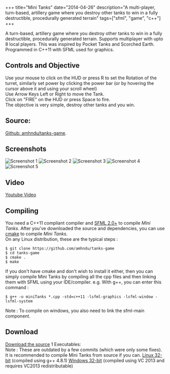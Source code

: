 +++
title="Mini Tanks"
date="2014-04-26"
description="A multi-player, turn-based, artillery game where you destroy other tanks to win in a fully destructible, procedurally generated terrain"
tags=["sfml", "game", "c++"]
+++

A turn-based, artillery game where you destroy other tanks to win in a fully destructible, procedurally generated terrain. Supports multiplayer with upto 8 local players.
This was inspired by Pocket Tanks and Scorched Earth.
Programmed in C++11 with SFML used for graphics.

Controls and Objective
------------------------
Use your mouse to click on the HUD or press R to set the Rotation of the turret, similarly set power by clicking the power bar (or by hovering the cursor above it and using your scroll wheel)  
Use Arrow Keys Left or Right to move the Tank.  
Click on "FIRE" on the HUD or press Space to fire.  
The objective is very simple, destroy other tanks and you win.

Source:
------------------------
[Github: amhndu/tanks-game](https://github.com/amhndu/tanks-game).

Screenshots
------------------------
![Screenshot 1](http://amhndu.github.io/Projects/screenshots/tanks0.jpg)
![Screenshot 2](http://amhndu.github.io/Projects/screenshots/tanks1.jpg)
![Screenshot 3](http://amhndu.github.io/Projects/screenshots/tanks2.jpg)
![Screenshot 4](http://amhndu.github.io/Projects/screenshots/tanks3.jpg)
![Screenshot 5](http://amhndu.github.io/Projects/screenshots/tanks4.jpg)

Video
-------------------------
[Youtube Video](http://www.youtube.com/watch?v=YbG_ej2fQKE)

Compiling
--------------------------
You need a C++11 compliant compiler and [SFML 2.0+](http://sfml-dev.org) to compile *Mini Tanks*. After you've downloaded the source and dependencies, you can use [cmake](http://cmake.org) to compile *Mini Tanks*.  
On any Linux distribution, these are the typical steps :  
```
$ git clone https://github.com/amhndu/tanks-game
$ cd tanks-game
$ cmake .
$ make
```
If you don't have cmake and don't wish to install it either, then you can simply compile Mini Tanks by compiling all the cpp files and then linking them with SFML using your IDE/compiler. e.g. With g++, you can enter this command :
```
$ g++ -o miniTanks *.cpp -std=c++11 -lsfml-graphics -lsfml-window -lsfml-system
```
Note : To compile on windows, you also need to link the sfml-main component.

Download
--------------------------
[Download the source](https://github.com/amhndu/tanks-game/archive/master.zip)  1
Executables:  
Note : These are outdated by a few commits (which were only some fixes). It is recommended to compile Mini Tanks from source if you can.
[Linux 32-bit](https://www.dropbox.com/s/v4shlyt8j8odv4e/tanks-bin-linux32.tar.gz) (compiled using g++ 4.8.1)
[Windows 32-bit](https://www.dropbox.com/s/ixu8g65mszea4b4/tanks-bin-win32.zip) (compiled using VC 2013 and requires VC2013 redistributable)


